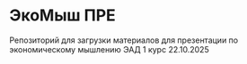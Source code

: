 # ЭкоМыш ПРЕ
Репозиторий для загрузки материалов для презентации по экономическому мышлению ЭАД 1 курс 22.10.2025

